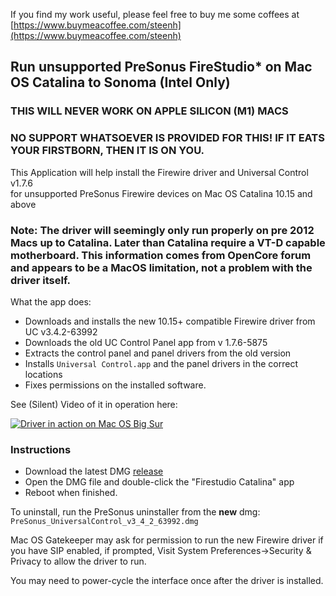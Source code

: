 If you find my work useful, please feel free to buy me some coffees at [https://www.buymeacoffee.com/steenh](https://www.buymeacoffee.com/steenh)

## Run unsupported PreSonus FireStudio* on Mac OS Catalina to Sonoma (Intel Only)

### THIS WILL NEVER WORK ON APPLE SILICON (M1) MACS

### NO SUPPORT WHATSOEVER IS PROVIDED FOR THIS! IF IT EATS YOUR FIRSTBORN, THEN IT IS ON YOU.

This Application will help install the Firewire driver and Universal Control v1.7.6  
for unsupported PreSonus Firewire devices on Mac OS Catalina 10.15 and above 

### Note: The driver will seemingly only run properly on pre 2012 Macs up to Catalina. Later than Catalina require a VT-D capable motherboard. This information comes from OpenCore forum and appears to be a MacOS limitation, not a problem with the driver itself.

What the app does:
* Downloads and installs the new 10.15+ compatible Firewire driver from UC v3.4.2-63992
* Downloads the old UC Control Panel app from v 1.7.6-5875
* Extracts the control panel and panel drivers from the old version
* Installs `Universal Control.app` and the panel drivers in the correct locations
* Fixes permissions on the installed software.

See (Silent) Video of it in operation here:  


[![Driver in action on Mac OS Big Sur](https://img.youtube.com/vi/GeoG24QyTWg/0.jpg)](https://www.youtube.com/watch?v=GeoG24QyTWg)

### Instructions
* Download the latest DMG [release](https://github.com/colin-campbell/firestudio-catalina/releases/latest)
* Open the DMG file and double-click the "Firestudio Catalina" app
* Reboot when finished.

To uninstall, run the PreSonus uninstaller from the **new** dmg:  
 `PreSonus_UniversalControl_v3_4_2_63992.dmg`

Mac OS Gatekeeper may ask for permission to run the new Firewire driver if you have SIP enabled, if prompted, Visit System Preferences->Security & Privacy to allow the driver to run.  

You may need to power-cycle the interface once after the driver is installed. 



